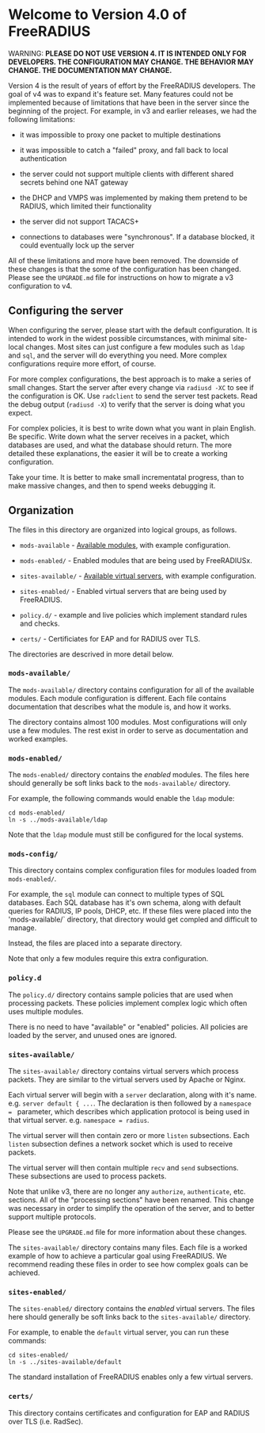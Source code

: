 # Welcome to Version 4.0 of FreeRADIUS

WARNING: **PLEASE DO NOT USE VERSION 4.  IT IS INTENDED ONLY FOR
DEVELOPERS.  THE CONFIGURATION MAY CHANGE.  THE BEHAVIOR MAY CHANGE.
THE DOCUMENTATION MAY CHANGE.**

Version 4 is the result of years of effort by the FreeRADIUS
developers.  The goal of v4 was to expand it's feature set.  Many
features could not be implemented because of limitations that have
been in the server since the beginning of the project.  For example,
in v3 and earlier releases, we had the following limitations:

* it was impossible to proxy one packet to multiple destinations

* it was impossible to catch a "failed" proxy, and fall back to local
  authentication

* the server could not support multiple clients with different shared
  secrets behind one NAT gateway

* the DHCP and VMPS was implemented by making them pretend to be
  RADIUS, which limited their functionality

* the server did not support TACACS+

* connections to databases were "synchronous".  If a database blocked,
  it could eventually lock up the server

All of these limitations and more have been removed.  The downside of
these changes is that the some of the configuration has been changed.
Please see the `UPGRADE.md` file for instructions on how to migrate a
v3 configuration to v4.

## Configuring the server

When configuring the server, please start with the default
configuration.  It is intended to work in the widest possible
circumstances, with minimal site-local changes.  Most sites can just
configure a few modules such as `ldap` and `sql`, and the server will
do everything you need.  More complex configurations require more
effort, of course.

For more complex configurations, the best approach is to make a series
of small changes.  Start the server after every change via `radiusd
-XC` to see if the configuration is OK.  Use `radclient` to send the
server test packets.  Read the debug output (`radiusd -X`) to verify
that the server is doing what you expect.

For complex policies, it is best to write down what you want in plain
English.  Be specific.  Write down what the server receives in a
packet, which databases are used, and what the database should return.
The more detailed these explanations, the easier it will be to create
a working configuration.

Take your time.  It is better to make small incrementatal progress,
than to make massive changes, and then to spend weeks debugging it.

## Organization

The files in this directory are organized into logical groups, as
follows.

* `mods-available` - [Available modules](mods-available/README.adoc), with example configuration.

* `mods-enabled/` - Enabled modules that are being used by FreeRADIUSx.

* `sites-available/` - [Available virtual servers](sites-available/README.adoc), with example configuration.

* `sites-enabled/` - Enabled virtual servers that are being used by FreeRADIUS.

* `policy.d/` - example and live policies which implement standard rules and checks.

* `certs/` - Certificiates for EAP and for RADIUS over TLS.

The directories are descrived in more detail below.

### `mods-available/`

The `mods-available/` directory contains configuration for all of the
available modules.  Each module configuration is different.  Each file
contains documentation that describes what the module is, and how it
works.

The directory contains almost 100 modules.  Most configurations will
only use a few modules.  The rest exist in order to serve as
documentation and worked examples.

### `mods-enabled/`

The `mods-enabled/` directory contains the *enabled* modules.  The
files here should generally be soft links back to the
`mods-available/` directory.

For example, the following commands would enable the `ldap` module:

    cd mods-enabled/
    ln -s ../mods-available/ldap

Note that the `ldap` module must still be configured for the local systems.

### `mods-config/`

This directory contains complex configuration files for modules loaded
from `mods-enabled/`.

For example, the `sql` module can connect to multiple types of SQL
databases.  Each SQL database has it's own schema, along with default
queries for RADIUS, IP pools, DHCP, etc.  If these files were placed
into the 'mods-available/` directory, that directory would get compled
and difficult to manage.

Instead, the files are placed into a separate directory.

Note that only a few modules require this extra configuration.

### `policy.d`

The `policy.d/` directory contains sample policies that are used when
processing packets.  These policies implement complex logic which
often uses multiple modules.

There is no need to have "available" or "enabled" policies.  All
policies are loaded by the server, and unused ones are ignored.

### `sites-available/`

The `sites-available/` directory contains virtual servers which
process packets.  They are similar to the virtual servers used by
Apache or Nginx.

Each virtual server will begin with a `server` declaration, along with
it's name.  e.g. `server default { ...`.  The declaration is then
followed by a `namespace = ` parameter, which describes which
application protocol is being used in that virtual server.
e.g. `namespace = radius`.

The virtual server will then contain zero or more `listen`
subsections.  Each `listen` subsection defines a network socket which
is used to receive packets.

The virtual server will then contain multiple `recv` and `send`
subsections.  These subsections are used to process packets.

Note that unlike v3, there are no longer any `authorize`,
`authenticate`, etc. sections.  All of the "processing sections" have
been renamed.  This change was necessary in order to simplify the
operation of the server, and to better support multiple protocols.

Please see the `UPGRADE.md` file for more information about these changes.

The `sites-available/` directory contains many files.  Each file is a
worked example of how to achieve a particular goal using FreeRADIUS.
We recommend reading these files in order to see how complex goals can
be achieved.

### `sites-enabled/`

The `sites-enabled/` directory contains the *enabled* virtual servers.  The files here should
generally be soft links back to the `sites-available/` directory.

For example, to enable the `default` virtual server, you can run these commands:

    cd sites-enabled/
    ln -s ../sites-available/default

The standard installation of FreeRADIUS enables only a few virtual servers.

### `certs/`

This directory contains certificates and configuration for EAP and
RADIUS over TLS (i.e. RadSec).


